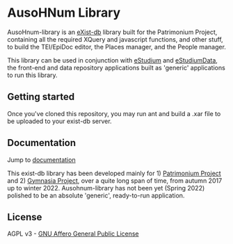# AusoHNum Library

AusoHnum-library is an [eXist-db](http://exist-db.org/) library built for the Patrimonium Project, containing all the required XQuery and javascript functions, and other stuff, to build the TEI/EpiDoc editor, the Places manager, and the People manager.

This library can be used in conjunction with [eStudium](https://gitlab.huma-num.fr/estudium/estudium) and [eStudiumData](https://gitlab.huma-num.fr/estudium/estudiumData), the front-end and data repository applications built as 'generic' applications to run this library.

## Getting started

Once you've cloned this repository, you may run ant and build a .xar file to be uploaded to your exist-db server.

## Documentation

Jump to [documentation](https://gitlab.huma-num.fr/ausohnum/ausohnum-library/-/wikis/home)

This exist-db library has been developed mainly for 1) [Patrimonium Project](https://patrimonium.huma-num.fr/) and 2) [Gymnasia Project](https://gymnasia.huma-num.fr/), over a quite long span of time, from autumn 2017 up to winter 2022.
Ausohnum-library has not been yet (Spring 2022) polished to be an absolute 'generic', ready-to-run application.

## License

AGPL v3 - [GNU Affero General Public License](https://www.gnu.org/licenses/agpl-3.0.html)

